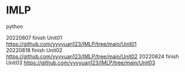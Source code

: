 # IMLP
python

20220807 finish Unit01 https://github.com/yyyyuan123/IMLP/tree/main/Unit01  
20220818 finish Unit02 https://github.com/yyyyuan123/IMLP/tree/main/Unit02
20220824 finish Unit03 https://github.com/yyyyuan123/IMLP/tree/main/Unit03